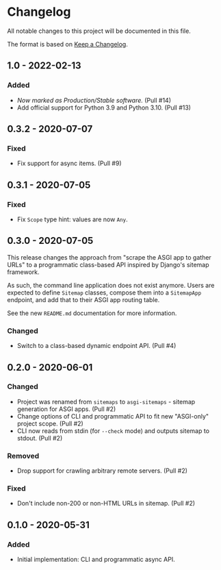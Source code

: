 # Changelog

All notable changes to this project will be documented in this file.

The format is based on [Keep a Changelog](https://keepachangelog.com/en/1.0.0/).

## 1.0 - 2022-02-13

### Added

- _Now marked as Production/Stable software._ (Pull #14)
- Add official support for Python 3.9 and Python 3.10. (Pull #13)

## 0.3.2 - 2020-07-07

### Fixed

- Fix support for async items. (Pull #9)

## 0.3.1 - 2020-07-05

### Fixed

- Fix `Scope` type hint: values are now `Any`.

## 0.3.0 - 2020-07-05

This release changes the approach from "scrape the ASGI app to gather URLs" to a programmatic class-based API inspired by Django's sitemap framework.

As such, the command line application does not exist anymore. Users are expected to define `Sitemap` classes, compose them into a `SitemapApp` endpoint, and add that to their ASGI app routing table.

See the new `README.md` documentation for more information.

### Changed

- Switch to a class-based dynamic endpoint API. (Pull #4)

## 0.2.0 - 2020-06-01

### Changed

- Project was renamed from `sitemaps` to `asgi-sitemaps` - sitemap generation for ASGI apps. (Pull #2)
- Change options of CLI and programmatic API to fit new "ASGI-only" project scope. (Pull #2)
- CLI now reads from stdin (for `--check` mode) and outputs sitemap to stdout. (Pull #2)

### Removed

- Drop support for crawling arbitrary remote servers. (Pull #2)

### Fixed

- Don't include non-200 or non-HTML URLs in sitemap. (Pull #2)

## 0.1.0 - 2020-05-31

### Added

- Initial implementation: CLI and programmatic async API.

